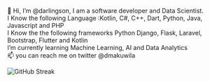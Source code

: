 👋 Hi, I’m @darlingson, I am a software developer and Data Scientist. <br>
I Know the following Language :Kotlin, C#, C++, Dart, Python, Java, Javascript and PHP <br>
I Know the the following frameworks Python Django, Flask, Laravel, Bootstrap, Flutter and Kotlin <br>
I’m currently learning Machine Learning, AI and Data Analytics <br>
📫 you can reach me on twitter @dmakuwila <br>

![GitHub Streak](https://github-readme-streak-stats.herokuapp.com/?user=darlingson)
